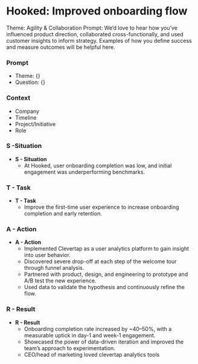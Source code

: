 # Hooked: Improved onboarding flow

Theme: Agility & Collaboration
Prompt: We’d love to hear how you’ve influenced product direction, collaborated cross-functionally, and used customer insights to inform strategy. Examples of how you define success and measure outcomes will be helpful here.

### Prompt

- Theme: {}
- Question: {}

### Context

- Company
- Timeline
- Project/Initiative
- Role

### S -Situation

- **S - Situation**
    - At Hooked, user onboarding completion was low, and initial engagement was underperforming benchmarks.

### T - Task

- **T - Task**
    - Improve the first-time user experience to increase onboarding completion and early retention.

### A - Action

- **A - Action**
    - Implemented Clevertap as a user analytics platform to gain insight into user behavior.
    - Discovered severe drop-off at each step of the welcome tour through funnel analysis.
    - Partnered with product, design, and engineering to prototype and A/B test the new experience.
    - Used data to validate the hypothesis and continuously refine the flow.

### R - Result

- **R - Result**
    - Onboarding completion rate increased by ~40–50%, with a measurable uptick in day-1 and week-1 engagement.
    - Showcased the power of data-driven iteration and improved the team’s approach to experimentation.
    - CEO/head of marketing loved clevertap analytics tools